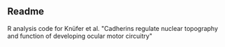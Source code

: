 ## Readme

R analysis code for Knüfer et al. "Cadherins regulate nuclear topography and function of developing ocular motor circuitry"
